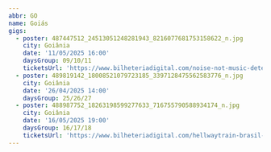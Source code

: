 ```yaml
---
abbr: GO
name: Goiás
gigs:
  - poster: 487447512_24513051248281943_8216077681753158622_n.jpg
    city: Goiânia
    date: '11/05/2025 16:00'
    daysGroup: 09/10/11
    ticketsUrl: 'https://www.bilheteriadigital.com/noise-not-music-detestation-11-de-maio'
  - poster: 489819142_18008521079723185_3397128475562583776_n.jpg
    city: Goiânia
    date: '26/04/2025 14:00'
    daysGroup: 25/26/27
  - poster: 488987752_18263198599277633_716755790588934174_n.jpg
    city: Goiânia
    date: '16/05/2025 19:00'
    daysGroup: 16/17/18
    ticketsUrl: 'https://www.bilheteriadigital.com/hellwaytrain-brasil-tour-2025-16-de-maio'
---
```


